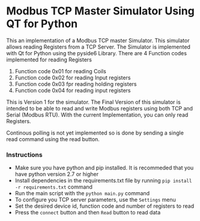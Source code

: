 # Modbus TCP Master Simulator Using QT for Python
This an implementation of a Modbus TCP master Simulator. This simulator allows reading Registers from a TCP Server. The Simulator is implemented with Qt for Python using the pyside6 Library. 
There are 4 Function codes implemented for reading Registers
1. Function code 0x01 for reading Coils
2. Function code 0x02 for reading Input registers
3. Function code 0x03 fpr reading holding registers
4. Function code 0x04 for reading input registers

This is Version 1 for the simulator. The Final Version of this simulator is intended to be able to read and write Modbus registers using both TCP and Serial (Modbus RTU).
With the current Implementation, you can only read Registers. 

Continous polling is not yet implemented so is done by sending a single read command using the read button.

### Instructions 
- Make sure you have python and pip installed. It is recommeded that you have python version 2.7 or higher
- Install dependencies in the requirements.txt file by running ```pip install -r requirements.txt``` command
- Run the main script with the ```python main.py``` command
- To configure you TCP server parameters, use the ```Settings``` menu
- Set the desired device id, function code and number of registers to read
- Press the ```connect``` button and then ```Read``` button to read data
